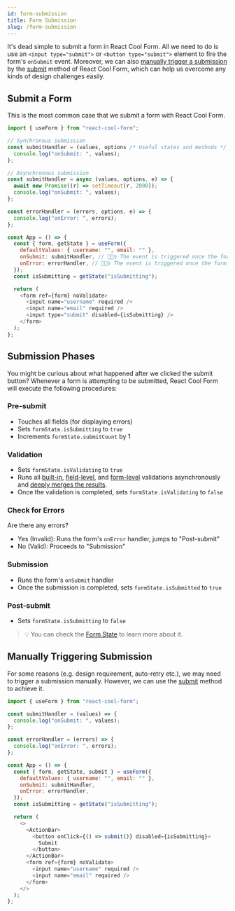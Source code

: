 ```yaml
---
id: form-submission
title: Form Submission
slug: /form-submission
---
```


It's dead simple to submit a form in React Cool Form. All we need to do is use an `<input type="submit">` or `<button type="submit">` element to fire the form's `onSubmit` event. Moreover, we can also [manually trigger a submission](#manually-triggering-submission) by the [submit](./use-form#submit) method of React Cool Form, which can help us overcome any kinds of design challenges easily.

## Submit a Form

This is the most common case that we submit a form with React Cool Form.

```js
import { useForm } from "react-cool-form";

// Synchronous submission
const submitHandler = (values, options /* Useful states and methods */, e) => {
  console.log("onSubmit: ", values);
};

// Asynchronous submission
const submitHandler = async (values, options, e) => {
  await new Promise((r) => setTimeout(r, 2000));
  console.log("onSubmit: ", values);
};

const errorHandler = (errors, options, e) => {
  console.log("onError: ", errors);
};

const App = () => {
  const { form, getState } = useForm({
    defaultValues: { username: "", email: "" },
    onSubmit: submitHandler, // 🙆🏻‍♀️ The event is triggered once the form is valid
    onError: errorHandler, // 🙅🏻‍♀️ The event is triggered once the form is invalid (optional)
  });
  const isSubmitting = getState("isSubmitting");

  return (
    <form ref={form} noValidate>
      <input name="username" required />
      <input name="email" required />
      <input type="submit" disabled={isSubmitting} />
    </form>
  );
};
```

## Submission Phases

You might be curious about what happened after we clicked the submit button? Whenever a form is attempting to be submitted, React Cool Form will execute the following procedures:

### Pre-submit

- Touches all fields (for displaying errors)
- Sets `formState.isSubmitting` to `true`
- Increments `formState.submitCount` by 1

### Validation

- Sets `formState.isValidating` to `true`
- Runs all [built-in](./validation-guide#built-in-validation), [field-level](./validation-guide#field-level-validation), and [form-level](./validation-guide#form-level-validation) validations asynchronously and [deeply merges the results](./validation-guide#how-to-run).
- Once the validation is completed, sets `formState.isValidating` to `false`

### Check for Errors

Are there any errors?

- Yes (Invalid): Runs the form's `onError` handler, jumps to "Post-submit"
- No (Valid): Proceeds to "Submission"

### Submission

- Runs the form's `onSubmit` handler
- Once the submission is completed, sets `formState.isSubmitted` to `true`

### Post-submit

- Sets `formState.isSubmitting` to `false`

> 💡 You can check the [Form State](./form-state) to learn more about it.

## Manually Triggering Submission

For some reasons (e.g. design requirement, auto-retry etc.), we may need to trigger a submission manually. However, we can use the [submit](./use-form#submit) method to achieve it.

```js {22}
import { useForm } from "react-cool-form";

const submitHandler = (values) => {
  console.log("onSubmit: ", values);
};

const errorHandler = (errors) => {
  console.log("onError: ", errors);
};

const App = () => {
  const { form, getState, submit } = useForm({
    defaultValues: { username: "", email: "" },
    onSubmit: submitHandler,
    onError: errorHandler,
  });
  const isSubmitting = getState("isSubmitting");

  return (
    <>
      <ActionBar>
        <button onClick={() => submit()} disabled={isSubmitting}>
          Submit
        </button>
      </ActionBar>
      <form ref={form} noValidate>
        <input name="username" required />
        <input name="email" required />
      </form>
    </>
  );
};
```
